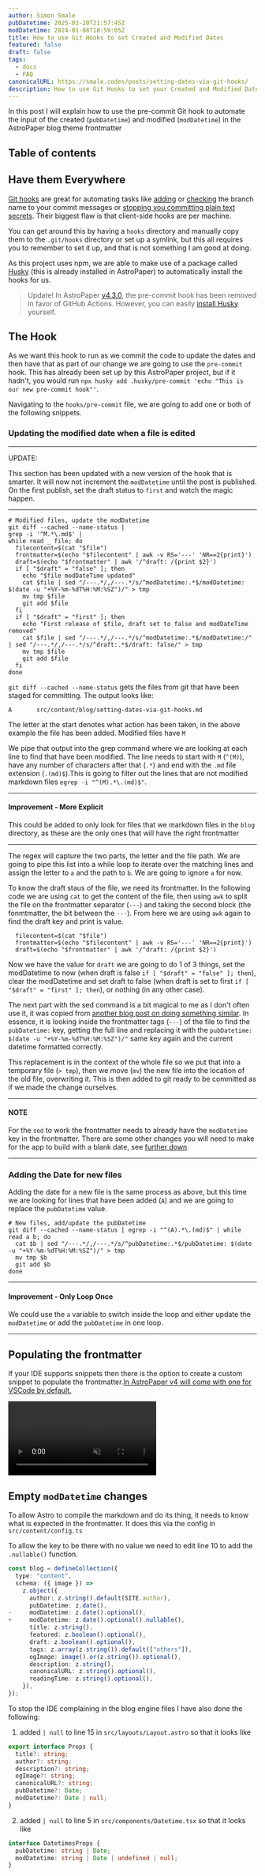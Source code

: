 ```yaml
---
author: Simon Smale
pubDatetime: 2025-03-20T21:57:45Z
modDatetime: 2024-01-08T18:59:05Z
title: How to use Git Hooks to set Created and Modified Dates
featured: false
draft: false
tags:
  - docs
  - FAQ
canonicalURL: https://smale.codes/posts/setting-dates-via-git-hooks/
description: How to use Git Hooks to set your Created and Modified Dates on AstroPaper
---
```


In this post I will explain how to use the pre-commit Git hook to automate the input of the created (`pubDatetime`) and modified (`modDatetime`) in the AstroPaper blog theme frontmatter

## Table of contents

## Have them Everywhere

[Git hooks](https://git-scm.com/book/en/v2/Customizing-Git-Git-Hooks) are great for automating tasks like [adding](https://gist.github.com/SSmale/3b380e5bbed3233159fb7031451726ea) or [checking](https://itnext.io/using-git-hooks-to-enforce-branch-naming-policy-ffd81fa01e5e) the branch name to your commit messages or [stopping you committing plain text secrets](https://gist.github.com/SSmale/367deee757a9b2e119d241e120249000). Their biggest flaw is that client-side hooks are per machine.

You can get around this by having a `hooks` directory and manually copy them to the `.git/hooks` directory or set up a symlink, but this all requires you to remember to set it up, and that is not something I am good at doing.

As this project uses npm, we are able to make use of a package called [Husky](https://typicode.github.io/husky/) (this is already installed in AstroPaper) to automatically install the hooks for us.

> Update! In AstroPaper [v4.3.0](https://github.com/satnaing/astro-paper/releases/tag/v4.3.0), the pre-commit hook has been removed in favor of GitHub Actions. However, you can easily [install Husky](https://typicode.github.io/husky/get-started.html) yourself.

## The Hook

As we want this hook to run as we commit the code to update the dates and then have that as part of our change we are going to use the `pre-commit` hook. This has already been set up by this AstroPaper project, but if it hadn't, you would run `npx husky add .husky/pre-commit 'echo "This is our new pre-commit hook"'`.

Navigating to the `hooks/pre-commit` file, we are going to add one or both of the following snippets.

### Updating the modified date when a file is edited

---

UPDATE:

This section has been updated with a new version of the hook that is smarter. It will now not increment the `modDatetime` until the post is published. On the first publish, set the draft status to `first` and watch the magic happen.

---

```shell
# Modified files, update the modDatetime
git diff --cached --name-status |
grep -i '^M.*\.md$' |
while read _ file; do
  filecontent=$(cat "$file")
  frontmatter=$(echo "$filecontent" | awk -v RS='---' 'NR==2{print}')
  draft=$(echo "$frontmatter" | awk '/^draft: /{print $2}')
  if [ "$draft" = "false" ]; then
    echo "$file modDateTime updated"
    cat $file | sed "/---.*/,/---.*/s/^modDatetime:.*$/modDatetime: $(date -u "+%Y-%m-%dT%H:%M:%SZ")/" > tmp
    mv tmp $file
    git add $file
  fi
  if [ "$draft" = "first" ]; then
    echo "First release of $file, draft set to false and modDateTime removed"
    cat $file | sed "/---.*/,/---.*/s/^modDatetime:.*$/modDatetime:/" | sed "/---.*/,/---.*/s/^draft:.*$/draft: false/" > tmp
    mv tmp $file
    git add $file
  fi
done
```

`git diff --cached --name-status` gets the files from git that have been staged for committing. The output looks like:

```shell
A       src/content/blog/setting-dates-via-git-hooks.md
```

The letter at the start denotes what action has been taken, in the above example the file has been added. Modified files have `M`

We pipe that output into the grep command where we are looking at each line to find that have been modified. The line needs to start with `M` (`^(M)`), have any number of characters after that (`.*`) and end with the `.md` file extension (`.(md)$`).This is going to filter out the lines that are not modified markdown files `egrep -i "^(M).*\.(md)$"`.

---

#### Improvement - More Explicit

This could be added to only look for files that we markdown files in the `blog` directory, as these are the only ones that will have the right frontmatter

---

The regex will capture the two parts, the letter and the file path. We are going to pipe this list into a while loop to iterate over the matching lines and assign the letter to `a` and the path to `b`. We are going to ignore `a` for now.

To know the draft staus of the file, we need its frontmatter. In the following code we are using `cat` to get the content of the file, then using `awk` to split the file on the frontmatter separator (`---`) and taking the second block (the fonmtmatter, the bit between the `---`). From here we are using `awk` again to find the draft key and print is value.

```shell
  filecontent=$(cat "$file")
  frontmatter=$(echo "$filecontent" | awk -v RS='---' 'NR==2{print}')
  draft=$(echo "$frontmatter" | awk '/^draft: /{print $2}')
```

Now we have the value for `draft` we are going to do 1 of 3 things, set the modDatetime to now (when draft is false `if [ "$draft" = "false" ]; then`), clear the modDatetime and set draft to false (when draft is set to first `if [ "$draft" = "first" ]; then`), or nothing (in any other case).

The next part with the sed command is a bit magical to me as I don't often use it, it was copied from [another blog post on doing something similar](https://mademistakes.com/notes/adding-last-modified-timestamps-with-git/). In essence, it is looking inside the frontmatter tags (`---`) of the file to find the `pubDatetime:` key, getting the full line and replacing it with the `pubDatetime: $(date -u "+%Y-%m-%dT%H:%M:%SZ")/"` same key again and the current datetime formatted correctly.

This replacement is in the context of the whole file so we put that into a temporary file (`> tmp`), then we move (`mv`) the new file into the location of the old file, overwriting it. This is then added to git ready to be committed as if we made the change ourselves.

---

#### NOTE

For the `sed` to work the frontmatter needs to already have the `modDatetime` key in the frontmatter. There are some other changes you will need to make for the app to build with a blank date, see [further down](#empty-moddatetime-changes)

---

### Adding the Date for new files

Adding the date for a new file is the same process as above, but this time we are looking for lines that have been added (`A`) and we are going to replace the `pubDatetime` value.

```shell
# New files, add/update the pubDatetime
git diff --cached --name-status | egrep -i "^(A).*\.(md)$" | while read a b; do
  cat $b | sed "/---.*/,/---.*/s/^pubDatetime:.*$/pubDatetime: $(date -u "+%Y-%m-%dT%H:%M:%SZ")/" > tmp
  mv tmp $b
  git add $b
done
```

---

#### Improvement - Only Loop Once

We could use the `a` variable to switch inside the loop and either update the `modDatetime` or add the `pubDatetime` in one loop.

---

## Populating the frontmatter

If your IDE supports snippets then there is the option to create a custom snippet to populate the frontmatter.[In AstroPaper v4 will come with one for VSCode by default.](https://github.com/satnaing/astro-paper/pull/206)

<video autoplay muted="muted" controls plays-inline="true" class="border border-skin-line">
  <source src="https://github.com/satnaing/astro-paper/assets/17761689/e13babbc-2d78-405d-8758-ca31915e41b0" type="video/mp4">
</video>

## Empty `modDatetime` changes

To allow Astro to compile the markdown and do its thing, it needs to know what is expected in the frontmatter. It does this via the config in `src/content/config.ts`

To allow the key to be there with no value we need to edit line 10 to add the `.nullable()` function.

```typescript
const blog = defineCollection({
  type: "content",
  schema: ({ image }) =>
    z.object({
      author: z.string().default(SITE.author),
      pubDatetime: z.date(),
-     modDatetime: z.date().optional(),
+     modDatetime: z.date().optional().nullable(),
      title: z.string(),
      featured: z.boolean().optional(),
      draft: z.boolean().optional(),
      tags: z.array(z.string()).default(["others"]),
      ogImage: image().or(z.string()).optional(),
      description: z.string(),
      canonicalURL: z.string().optional(),
      readingTime: z.string().optional(),
    }),
});
```

To stop the IDE complaining in the blog engine files I have also done the following:

1. added `| null` to line 15 in `src/layouts/Layout.astro` so that it looks like

```typescript
export interface Props {
  title?: string;
  author?: string;
  description?: string;
  ogImage?: string;
  canonicalURL?: string;
  pubDatetime?: Date;
  modDatetime?: Date | null;
}
```

<!-- This needs to be 2 as it doesn't pick it up with the code block -->

2. added `| null` to line 5 in `src/components/Datetime.tsx` so that it looks like

```typescript
interface DatetimesProps {
  pubDatetime: string | Date;
  modDatetime: string | Date | undefined | null;
}
```
